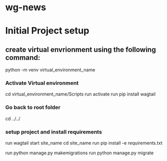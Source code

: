 # wg-news

# Initial Project setup
## create virtual envrionment using the following command:
python -m venv virtual_environment_name
### Activate Virtual environment
cd virtual_environment_name/Scripts
run activate
run pip install wagtail


### Go back to root folder
cd ../../ 

### setup project and install requirements
run wagtail start site_name
cd site_name
run pip install -e requirements.txt

run python manage.py makemigrations
run python manage.py migrate
